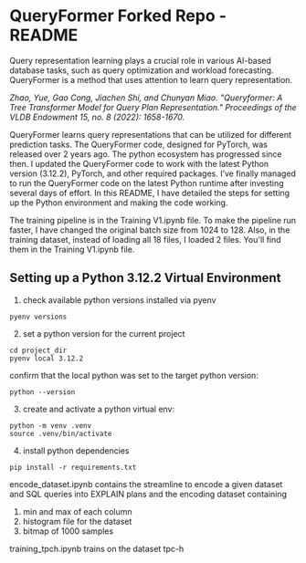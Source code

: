 # QueryFormer Forked Repo - README

Query representation learning plays a crucial role in various AI-based database tasks, such as query optimization and workload forecasting. QueryFormer is a method that uses attention to learn query representation. 

_Zhao, Yue, Gao Cong, Jiachen Shi, and Chunyan Miao. "Queryformer: A Tree Transformer Model for Query Plan Representation." Proceedings of the VLDB Endowment 15, no. 8 (2022): 1658-1670._

QueryFormer learns query representations that can be utilized for different prediction tasks. The QueryFormer code, designed for PyTorch, was released over 2 years ago. The python ecosystem has progressed since then. I updated the QueryFormer code to work with the latest Python version (3.12.2), PyTorch, and other required packages. I’ve finally managed to run the QueryFormer code on the latest Python runtime after investing several days of effort. In this README, I have detailed the steps for setting up the Python environment and making the code working.  

The training pipeline is in the Training V1.ipynb file. To make the pipeline run faster, I have changed the original batch size from 1024 to 128. Also, in the training dataset, instead of loading all 18 files, I loaded 2 files. You'll find them in the Training V1.ipynb file. 

## Setting up a Python 3.12.2 Virtual Environment
1. check available python versions installed via pyenv
```shell
pyenv versions
```
2. set a python version for the current project
```shell
cd project_dir
pyenv local 3.12.2
```

confirm that the local python was set to the target python version:
```shell
python --version
```
3. create and activate a python virtual env:
```shell
python -m venv .venv
source .venv/bin/activate
```

4. install python dependencies
```shell
pip install -r requirements.txt
```

encode_dataset.ipynb contains the streamline to encode a given dataset and SQL queries into EXPLAIN plans and the encoding dataset containing
1. min and max of each column
2. histogram file for the dataset
3. bitmap of 1000 samples

training_tpch.ipynb trains on the dataset tpc-h